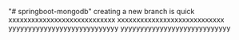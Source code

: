 "# springboot-mongodb" 
creating a new branch is quick
xxxxxxxxxxxxxxxxxxxxxxxxxxxx
xxxxxxxxxxxxxxxxxxxxxxxxxxxx
yyyyyyyyyyyyyyyyyyyyyyyyyyyy
yyyyyyyyyyyyyyyyyyyyyyyyyyyy
